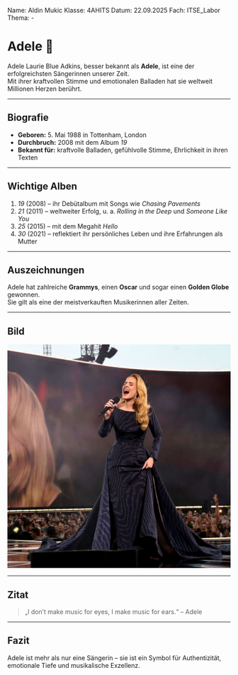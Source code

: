 Name: Aldin Mukic
Klasse: 4AHITS
Datum: 22.09.2025
Fach: ITSE_Labor
Thema: -


# Adele 🎤

Adele Laurie Blue Adkins, besser bekannt als **Adele**, ist eine der erfolgreichsten Sängerinnen unserer Zeit.  
Mit ihrer kraftvollen Stimme und emotionalen Balladen hat sie weltweit Millionen Herzen berührt.  

---

## Biografie

- **Geboren:** 5. Mai 1988 in Tottenham, London  
- **Durchbruch:** 2008 mit dem Album *19*  
- **Bekannt für:** kraftvolle Balladen, gefühlvolle Stimme, Ehrlichkeit in ihren Texten  

---

## Wichtige Alben

1. *19* (2008) – ihr Debütalbum mit Songs wie *Chasing Pavements*  
2. *21* (2011) – weltweiter Erfolg, u. a. *Rolling in the Deep* und *Someone Like You*  
3. *25* (2015) – mit dem Megahit *Hello*  
4. *30* (2021) – reflektiert ihr persönliches Leben und ihre Erfahrungen als Mutter  

---

## Auszeichnungen

Adele hat zahlreiche **Grammys**, einen **Oscar** und sogar einen **Golden Globe** gewonnen.  
Sie gilt als eine der meistverkauften Musikerinnen aller Zeiten.  

---

## Bild

![Adele](img/adele.jpg)

---

## Zitat

> „I don’t make music for eyes, I make music for ears.“ – Adele  

---

## Fazit

Adele ist mehr als nur eine Sängerin – sie ist ein Symbol für Authentizität, emotionale Tiefe und musikalische Exzellenz.  
